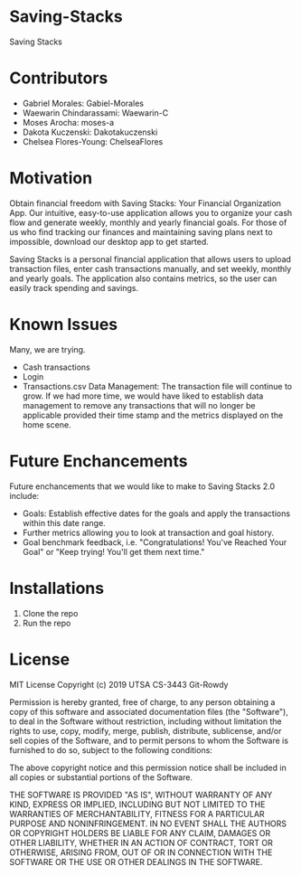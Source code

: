 # Saving-Stacks #
Saving Stacks

# Contributors #
* Gabriel Morales: Gabiel-Morales
* Waewarin Chindarassami: Waewarin-C
* Moses Arocha: moses-a
* Dakota Kuczenski: Dakotakuczenski
* Chelsea Flores-Young: ChelseaFlores

# Motivation #
Obtain financial freedom with Saving Stacks: Your Financial Organization App. Our intuitive, easy-to-use application allows you to organize your cash flow and generate weekly, monthly and yearly financial goals. For those of us who find tracking our finances and maintaining saving plans next to impossible, download our desktop app to get started.

Saving Stacks is a personal financial application that allows users to upload transaction files, enter cash transactions manually, and set weekly, monthly and yearly goals. The application also contains metrics, so the user can easily track spending and savings.

# Known Issues #
Many, we are trying.
* Cash transactions
* Login
* Transactions.csv Data Management: The transaction file will continue to grow. If we had more time, we would have liked to establish data management to remove any   transactions that will no longer be applicable provided their time stamp and the metrics displayed on the home scene.


# Future Enchancements #
Future enchancements that we would like to make to Saving Stacks 2.0 include:

* Goals: Establish effective dates for the goals and apply the transactions within this date range. 
* Further metrics allowing you to look at transaction and goal history.
* Goal benchmark feedback, i.e. "Congratulations! You've Reached Your Goal" or "Keep trying! You'll get them next time."

# Installations #
1. Clone the repo
2. Run the repo

# License #
MIT License
Copyright (c) 2019 UTSA CS-3443 Git-Rowdy

Permission is hereby granted, free of charge, to any person obtaining a copy of this software and associated documentation files (the "Software"), to deal in the Software without restriction, including without limitation the rights to use, copy, modify, merge, publish, distribute, sublicense, and/or sell copies of the Software, and to permit persons to whom the Software is furnished to do so, subject to the following conditions:

The above copyright notice and this permission notice shall be included in all copies or substantial portions of the Software.

THE SOFTWARE IS PROVIDED "AS IS", WITHOUT WARRANTY OF ANY KIND, EXPRESS OR IMPLIED, INCLUDING BUT NOT LIMITED TO THE WARRANTIES OF MERCHANTABILITY, FITNESS FOR A PARTICULAR PURPOSE AND NONINFRINGEMENT. IN NO EVENT SHALL THE AUTHORS OR COPYRIGHT HOLDERS BE LIABLE FOR ANY CLAIM, DAMAGES OR OTHER LIABILITY, WHETHER IN AN ACTION OF CONTRACT, TORT OR OTHERWISE, ARISING FROM, OUT OF OR IN CONNECTION WITH THE SOFTWARE OR THE USE OR OTHER DEALINGS IN THE SOFTWARE.
